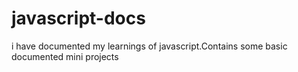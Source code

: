 # javascript-docs
i have documented my learnings of javascript.Contains some basic documented mini projects

